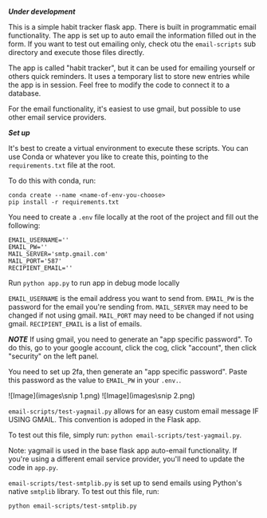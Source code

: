 ***Under development***

This is a simple habit tracker flask app.  There is built in programmatic email functionality.  The app is set up to auto email the information filled out in the form.  If you want to test out emailing only, check otu the `email-scripts` sub directory and execute those files directly.

The app is called "habit tracker", but it can be used for emailing yourself or others quick reminders.  It uses a temporary list to store new entries while the app is in session.  Feel free to modify the code to connect it to a database.

For the email functionality, it's easiest to use gmail, but possible to use other email service providers.

***Set up***

It's best to create a virtual environment to execute these scripts.  You can use Conda or whatever you like to create this, pointing to the `requirements.txt` file at the root. 

To do this with conda, run:
```
conda create --name <name-of-env-you-choose>
pip install -r requirements.txt
```

You need to create a `.env` file locally at the root of the project and fill out the following:

```
EMAIL_USERNAME=''
EMAIL_PW=''
MAIL_SERVER='smtp.gmail.com'
MAIL_PORT='587'
RECIPIENT_EMAIL=''
```

Run ```python app.py``` to run app in debug mode locally

`EMAIL_USERNAME` is the email address you want to send from.
`EMAIL_PW` is the password for the email you're sending from.
`MAIL_SERVER` may need to be changed if not using gmail.
`MAIL_PORT` may need to be changed if not using gmail.
`RECIPIENT_EMAIL` is a list of emails.

***NOTE***
If using gmail, you need to generate an "app specific password".  To do this, go to your google account, click the cog, click "account", then click "security" on the left panel.  

You need to set up 2fa, then generate an "app specific password".  Paste this password as the value to `EMAIL_PW` in your `.env.`.

![Image](images\snip 1.png)
![Image](images\snip 2.png)

`email-scripts/test-yagmail.py` allows for an easy custom email message IF USING GMAIL.  This convention is adoped in the Flask app.

To test out this file, simply run: `python email-scripts/test-yagmail.py`.

Note: yagmail is used in the base flask app auto-email functionality. If you're using a different email service provider, you'll need to update the code in `app.py`.

`email-scripts/test-smtplib.py` is set up to send emails using Python's native `smtplib` library.  To test out this file, run: 

`python email-scripts/test-smtplib.py`

